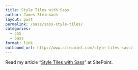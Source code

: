 ```yaml
---
title: Style Tiles with Sass
author: James Steinbach
layout: post
permalink: /sass/sass-style-tiles/
categories:
  - CSS
  - Sass
format: link
outbound_url: http://www.sitepoint.com/style-tiles-sass/
---
```

Read my article &#8220;<a href="http://www.sitepoint.com/style-tiles-sass/" title="Style Tiles with Sass" target="_blank">Style Tiles with Sass</a>&#8221; at SitePoint.